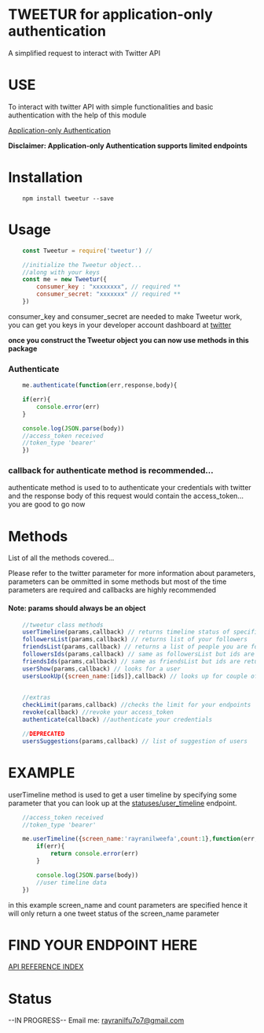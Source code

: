 # TWEETUR for application-only authentication

A simplified request to interact with Twitter API

# USE 

To interact with twitter API with simple functionalities 
and basic authentication with the help of this module

[Application-only Authentication](https://developer.twitter.com/en/docs/basics/authentication/overview/application-only)

**Disclaimer: Application-only Authentication supports limited endpoints**

# Installation

```npm
	npm install tweetur --save
```


# Usage 

```javascript
	const Tweetur = require('tweetur') //

	//initialize the Tweetur object...
	//along with your keys
	const me = new Tweetur({
		consumer_key : "xxxxxxxx", // required **
		consumer_secret: "xxxxxxx" // required **
	}) 
```
consumer_key and consumer_secret are needed to make Tweetur work,
you can get you keys in your developer account dashboard at [twitter](https://dev.twitter.com)

**once you construct the Tweetur object you can now use methods in this package**

### Authenticate

```javascript 
	me.authenticate(function(err,response,body){

	if(err){
		console.error(err)
	}

	console.log(JSON.parse(body))
	//access_token received 
	//token_type 'bearer'
	})
```

### callback for authenticate method is recommended...
authenticate method is used to to authenticate your credentials with twitter
and the response body of this request would contain the access_token...
you are good to go now

# Methods
List of all the methods covered...

Please refer to the twitter parameter for more information about parameters,
parameters can be ommitted in some methods but most of the time 
parameters are required and callbacks are highly recommended

#### Note: params should always be an object

```javascript 
	//tweetur class methods
	userTimeline(params,callback) // returns timeline status of specified user
	followersList(params,callback) // returns list of your followers
	friendsList(params,callback) // returns a list of people you are following
	followersIds(params,callback) // same as followersList but ids are returned instead
	friendsIds(params,callback) // same as friendsList but ids are returned instead
	userShow(params,callback) // looks for a user 
	usersLookUp({screen_name:[ids]},callback) // looks up for couple of users
	

	//extras
	checkLimit(params,callback) //checks the limit for your endpoints
	revoke(callback) //revoke your access_token
	authenticate(callback) //authenticate your credentials

	//DEPRECATED
	usersSuggestions(params,callback) // list of suggestion of users
```


# EXAMPLE

userTimeline method is used to get a user timeline by specifying some 
parameter that you can look up at the [statuses/user_timeline](https://developer.twitter.com/en/docs/tweets/timelines/api-reference/get-statuses-user_timeline) endpoint.

```javascript 
	//access_token received
	//token_type 'bearer'

	me.userTimeline({screen_name:'rayranilweefa',count:1},function(err,response,body){
		if(err){
			return console.error(err)
		}

		console.log(JSON.parse(body))
		//user timeline data
	})

```

in this example screen_name and count parameters are specified 
hence it will only return a one tweet status of the screen_name parameter


# FIND YOUR ENDPOINT HERE
[API REFERENCE INDEX](https://developer.twitter.com/en/docs/api-reference-index)

# Status
--IN PROGRESS--
Email me: [rayranilfu7o7@gmail.com](rayranilfu7o7@gmail.com)

